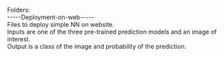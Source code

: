 Folders:\
-----Deployment-on-web-----<br />
Files to deploy simple NN on website.<br />
Inputs are one of the three pre-trained prediction models and an image of interest.<br />
Output is a class of the image and probability of the prediction. 
